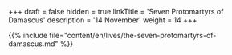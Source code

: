 +++
draft = false
hidden = true
linkTitle = 'Seven Protomartyrs of Damascus'
description = '14 November'
weight = 14
+++

{{% include file="content/en/lives/the-seven-protomartyrs-of-damascus.md" %}}
